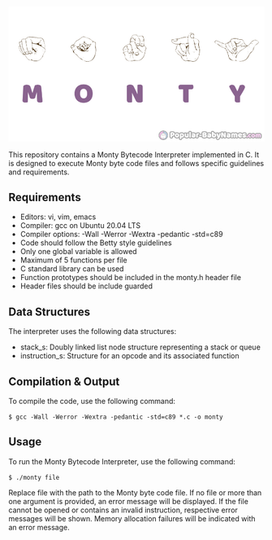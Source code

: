 <div align="center">
  <img src="monty.png" alt="Monty Bytecode Interpreter">
</div>

This repository contains a Monty Bytecode Interpreter implemented in C. It is designed to execute Monty byte code files and follows specific guidelines and requirements.

## Requirements

- Editors: vi, vim, emacs
- Compiler: gcc on Ubuntu 20.04 LTS
- Compiler options: -Wall -Werror -Wextra -pedantic -std=c89
- Code should follow the Betty style guidelines
- Only one global variable is allowed
- Maximum of 5 functions per file
- C standard library can be used
- Function prototypes should be included in the monty.h header file
- Header files should be include guarded

## Data Structures

The interpreter uses the following data structures:

- stack_s: Doubly linked list node structure representing a stack or queue
-  instruction_s: Structure for an opcode and its associated function

## Compilation & Output

To compile the code, use the following command:
```shell
$ gcc -Wall -Werror -Wextra -pedantic -std=c89 *.c -o monty
```
## Usage

To run the Monty Bytecode Interpreter, use the following command:
```shell
$ ./monty file
```
Replace file with the path to the Monty byte code file. If no file or more than one argument is provided, an error message will be displayed. If the file cannot be opened or contains an invalid instruction, respective error messages will be shown. Memory allocation failures will be indicated with an error message.
